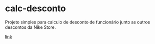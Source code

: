 # calc-desconto

Projeto simples para calculo de desconto de funcionário junto as outros descontos da Nike Store.

[link](https://phfernands.github.io/calc-desconto/)
